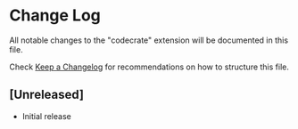 # Change Log

All notable changes to the "codecrate" extension will be documented in this file.

Check [Keep a Changelog](http://keepachangelog.com/) for recommendations on how to structure this file.

## [Unreleased]

- Initial release